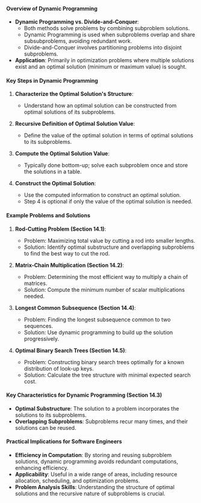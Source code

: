 #### Overview of Dynamic Programming
- **Dynamic Programming vs. Divide-and-Conquer**:
  - Both methods solve problems by combining subproblem solutions.
  - Dynamic Programming is used when subproblems overlap and share subsubproblems, avoiding redundant work.
  - Divide-and-Conquer involves partitioning problems into disjoint subproblems.
- **Application**: Primarily in optimization problems where multiple solutions exist and an optimal solution (minimum or maximum value) is sought.

#### Key Steps in Dynamic Programming
1. **Characterize the Optimal Solution's Structure**:
   - Understand how an optimal solution can be constructed from optimal solutions of its subproblems.

2. **Recursive Definition of Optimal Solution Value**:
   - Define the value of the optimal solution in terms of optimal solutions to its subproblems.

3. **Compute the Optimal Solution Value**:
   - Typically done bottom-up; solve each subproblem once and store the solutions in a table.

4. **Construct the Optimal Solution**:
   - Use the computed information to construct an optimal solution.
   - Step 4 is optional if only the value of the optimal solution is needed.

#### Example Problems and Solutions
1. **Rod-Cutting Problem (Section 14.1)**:
   - Problem: Maximizing total value by cutting a rod into smaller lengths.
   - Solution: Identify optimal substructure and overlapping subproblems to find the best way to cut the rod.

2. **Matrix-Chain Multiplication (Section 14.2)**:
   - Problem: Determining the most efficient way to multiply a chain of matrices.
   - Solution: Compute the minimum number of scalar multiplications needed.

3. **Longest Common Subsequence (Section 14.4)**:
   - Problem: Finding the longest subsequence common to two sequences.
   - Solution: Use dynamic programming to build up the solution progressively.

4. **Optimal Binary Search Trees (Section 14.5)**:
   - Problem: Constructing binary search trees optimally for a known distribution of look-up keys.
   - Solution: Calculate the tree structure with minimal expected search cost.

#### Key Characteristics for Dynamic Programming (Section 14.3)
- **Optimal Substructure**: The solution to a problem incorporates the solutions to its subproblems.
- **Overlapping Subproblems**: Subproblems recur many times, and their solutions can be reused.

#### Practical Implications for Software Engineers
- **Efficiency in Computation**: By storing and reusing subproblem solutions, dynamic programming avoids redundant computations, enhancing efficiency.
- **Applicability**: Useful in a wide range of areas, including resource allocation, scheduling, and optimization problems.
- **Problem Analysis Skills**: Understanding the structure of optimal solutions and the recursive nature of subproblems is crucial.